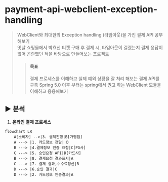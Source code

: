 # payment-api-webclient-exception-handling

> WebClient와 최대한의 Exception handling (타임아웃)을 가진 결제 API 공부해보기<br>
> 옛날 쇼핑몰에서 박효신 티켓 구매 후 결제 시, 타임아웃이 걸렸는지 결제 응답이 없어 곤란했던 적을 바탕으로 만들어보는 프로젝트 <br>
>
> > #### 목표
> >
> > 결제 프로세스를 이해하고 실제 예외 상황을 잘 처리 해보는 결제 API를 구축
> > Spring 5.0 이후 부터는 spring에서 권고 하는 WebClient 모듈을 이해하고 응용해보기

## ▶ 분석

1. **온라인 결제 프로세스**

```mermaid
flowchart LR
    A[소비자] -->|3. 결제진행|B[가맹점]
    A ---> |1. 카드정보 전달| D
    B ---> |4.결제정보 인증 요청|C[PG사]
    C ---> |5. 승인요청 API|D[카드사]
    B ---> |8. 결제요청 결과표시|A
    C ---> |7. 결제 결과,수수료정산|B
    D ---> |6.승인 결과|C
    D ---> |2. 카드정보 인증결과|A
```
